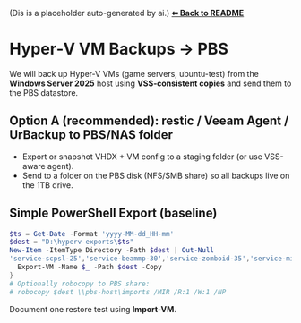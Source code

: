 (Dis is a placeholder auto-generated by ai.)
**[⬅ Back to README](/README.md)**

# Hyper‑V VM Backups → PBS

We will back up Hyper‑V VMs (game servers, ubuntu-test) from the **Windows Server 2025** host using **VSS‑consistent copies** and send them to the PBS datastore.

## Option A (recommended): restic / Veeam Agent / UrBackup to PBS/NAS folder
- Export or snapshot VHDX + VM config to a staging folder (or use VSS-aware agent).
- Send to a folder on the PBS disk (NFS/SMB share) so all backups live on the 1TB drive.

## Simple PowerShell Export (baseline)
```powershell
$ts = Get-Date -Format 'yyyy-MM-dd_HH-mm'
$dest = "D:\hyperv-exports\$ts"
New-Item -ItemType Directory -Path $dest | Out-Null
'service-scpsl-25','service-beammp-30','service-zomboid-35','service-minecraft-40','service-unturned-45','service-ubuntu-test' | ForEach-Object {
  Export-VM -Name $_ -Path $dest -Copy
}
# Optionally robocopy to PBS share:
# robocopy $dest \\pbs-host\imports /MIR /R:1 /W:1 /NP
```
Document one restore test using **Import-VM**.
